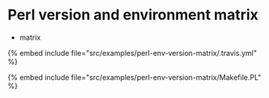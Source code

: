 # Perl version and environment matrix

* matrix

{% embed include file="src/examples/perl-env-version-matrix/.travis.yml" %}

{% embed include file="src/examples/perl-env-version-matrix/Makefile.PL" %}



